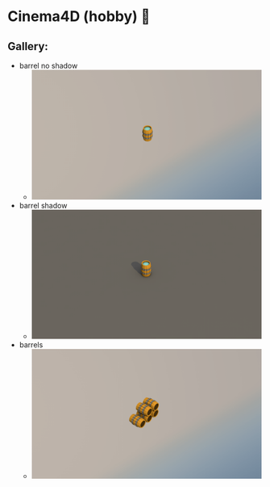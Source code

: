# Cinema4D (hobby) 🥰

## Gallery: 
- barrel no shadow
  - ![barrel no shadow](https://github.com/Vlad-Vasinev/Cinema-4D-hobby/blob/main/img/barrel-no-shadow.png)
- barrel shadow
  - ![layout back](https://github.com/Vlad-Vasinev/Cinema-4D-hobby/blob/main/img/barrel-shadow.png)
- barrels
  - ![barrels](https://github.com/Vlad-Vasinev/Cinema-4D-hobby/blob/main/img/barrels.png)

